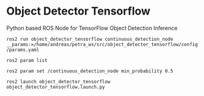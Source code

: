 # Object Detector Tensorflow

Python based ROS Node for TensorFlow Object Detection Inference

`ros2 run object_detector_tensorflow continuous_detection_node __params:=/home/andreas/petra_ws/src/object_detector_tensorflow/config/params.yaml`

`ros2 param list`

`ros2 param set /continuous_detection_node min_probability 0.5`

`ros2 launch object_detector_tensorflow object_detector_tensorflow.launch.py `